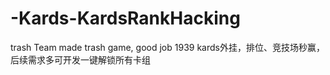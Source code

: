 # -Kards-KardsRankHacking

trash Team made trash game, good job 1939
kards外挂，排位、竞技场秒赢，后续需求多可开发一键解锁所有卡组
